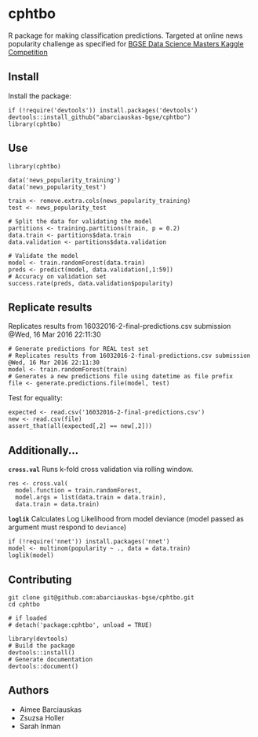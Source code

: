 # cphtbo

R package for making classification predictions. Targeted at online news popularity challenge as specified for [BGSE Data Science Masters Kaggle Competition](https://inclass.kaggle.com/c/predicting-online-news-popularity)

## Install

Install the package:

```{r}
if (!require('devtools')) install.packages('devtools')
devtools::install_github("abarciauskas-bgse/cphtbo")
library(cphtbo)
```

## Use

```{r}
library(cphtbo)

data('news_popularity_training')
data('news_popularity_test')

train <- remove.extra.cols(news_popularity_training)
test <- news_popularity_test

# Split the data for validating the model
partitions <- training.partitions(train, p = 0.2)
data.train <- partitions$data.train
data.validation <- partitions$data.validation

# Validate the model
model <- train.randomForest(data.train)
preds <- predict(model, data.validation[,1:59])
# Accuracy on validation set
success.rate(preds, data.validation$popularity)
```

## Replicate results

Replicates results from 16032016-2-final-predictions.csv submission @Wed, 16 Mar 2016 22:11:30

```{r}
# Generate predictions for REAL test set
# Replicates results from 16032016-2-final-predictions.csv submission @Wed, 16 Mar 2016 22:11:30
model <- train.randomForest(train)
# Generates a new predictions file using datetime as file prefix
file <- generate.predictions.file(model, test)
```

Test for equality:

```{r}
expected <- read.csv('16032016-2-final-predictions.csv')
new <- read.csv(file)
assert_that(all(expected[,2] == new[,2]))
```

## Additionally...

**`cross.val`** Runs k-fold cross validation via rolling window.

```{r}
res <- cross.val(
  model.function = train.randomForest,
  model.args = list(data.train = data.train),
  data.train = data.train)
```

**`loglik`** Calculates Log Likelihood from model deviance (model passed as argument must respond to `deviance`)

```{r}
if (!require('nnet')) install.packages('nnet')
model <- multinom(popularity ~ ., data = data.train)
loglik(model)
```

## Contributing

```{sh}
git clone git@github.com:abarciauskas-bgse/cphtbo.git
cd cphtbo
```

```{r}
# if loaded
# detach('package:cphtbo', unload = TRUE)

library(devtools)
# Build the package
devtools::install()
# Generate documentation
devtools::document()
```

## Authors

* Aimee Barciauskas
* Zsuzsa Holler
* Sarah Inman
